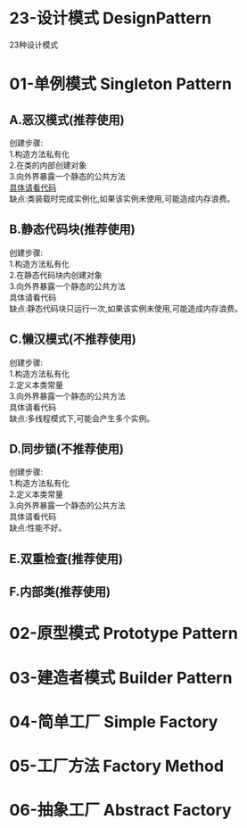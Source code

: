 # 23-设计模式 DesignPattern
23种设计模式
# 01-单例模式 Singleton Pattern
## A.恶汉模式(推荐使用)
创建步骤:</br>
  1.构造方法私有化</br>
  2.在类的内部创建对象</br>
  3.向外界暴露一个静态的公共方法</br>
   <a href="https://github.com/Zinner2/23-DesignPattern/tree/master/01-Singleton%20Pattern/src/com/jj/">具体请看代码</a></br>
缺点:类装载时完成实例化,如果该实例未使用,可能造成内存浪费。

## B.静态代码块(推荐使用)
创建步骤:</br>
  1.构造方法私有化</br>
  2.在静态代码块内创建对象</br>
  3.向外界暴露一个静态的公共方法</br>
    具体请看代码</br>
缺点:静态代码块只运行一次,如果该实例未使用,可能造成内存浪费。

## C.懒汉模式(不推荐使用)
创建步骤:</br>
  1.构造方法私有化</br>
  2.定义本类常量</br>
  3.向外界暴露一个静态的公共方法</br>
    具体请看代码</br>
缺点:多线程模式下,可能会产生多个实例。

## D.同步锁(不推荐使用)
创建步骤:</br>
  1.构造方法私有化</br>
  2.定义本类常量</br>
  3.向外界暴露一个静态的公共方法</br>
   具体请看代码</br>
缺点:性能不好。
## E.双重检查(推荐使用)
  
## F.内部类(推荐使用)
# 02-原型模式 Prototype Pattern

# 03-建造者模式 Builder Pattern

# 04-简单工厂 Simple Factory

# 05-工厂方法 Factory Method

# 06-抽象工厂 Abstract Factory
